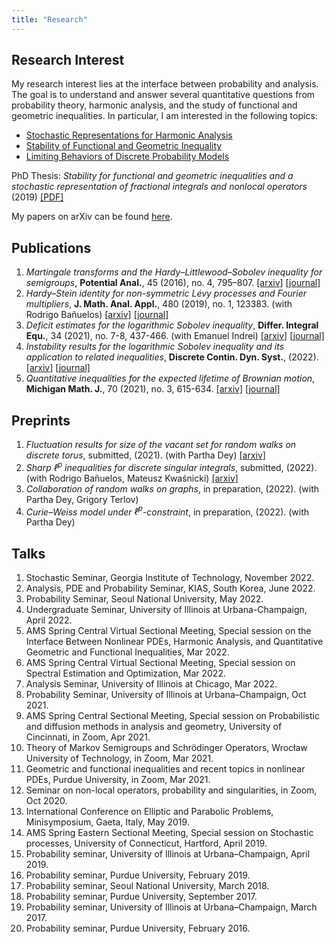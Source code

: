 ```yaml
---
title: "Research"
---
```


## Research Interest

My research interest lies at the interface between probability and analysis.
The goal is to understand and answer several quantitative questions from probability theory, harmonic analysis, and the study of functional and geometric inequalities.
In particular, I am interested in the following topics:

- [Stochastic Representations for Harmonic Analysis](stochastic)
- [Stability of Functional and Geometric Inequality](stability)
- [Limiting Behaviors of Discrete Probability Models](discrete)

PhD Thesis: *Stability for functional and geometric inequalities and a stochastic representation of fractional integrals and nonlocal operators* (2019) [[PDF]](thesis-daesungk.pdf)

My papers on arXiv can be found [here](https://arxiv.org/a/kim_d_6.html).

## Publications 

1. *Martingale transforms and the Hardy–Littlewood–Sobolev inequality for semigroups*,  **Potential Anal.**, 45 (2016), no. 4, 795–807. [[arxiv]](https://arxiv.org/abs/1506.01208) [[journal]](https://link.springer.com/article/10.1007/s11118-016-9571-0)
2. *Hardy–Stein identity for non-symmetric Lévy processes and Fourier multipliers*,  **J. Math. Anal. Appl.**, 480 (2019), no. 1, 123383. (with Rodrigo Bañuelos) [[arxiv]](https://arxiv.org/abs/1702.06573) [[journal]](https://www.sciencedirect.com/science/article/abs/pii/S0022247X19306511?via%3Dihub) 
3. *Deficit estimates for the logarithmic Sobolev inequality*,  **Differ. Integral Equ.**,  34 (2021), no. 7-8, 437-466.  (with Emanuel Indrei)  [[arxiv]](https://arxiv.org/abs/1805.06107) [[journal]](https://projecteuclid.org/journals/differential-and-integral-equations/volume-34/issue-7_2f_8/Deficit-estimates-for-the-Logarithmic-Sobolev/die034-0708-437.full) 
4. *Instability results for the logarithmic Sobolev inequality and its application to related inequalities*,  **Discrete Contin. Dyn. Syst.**,  (2022).     [[arxiv]](https://arxiv.org/abs/1805.06272) [[journal]](https://www.aimsciences.org/article/doi/10.3934/dcds.2022053)
5. *Quantitative inequalities for the expected lifetime of Brownian motion*,  **Michigan Math. J.**,  70 (2021), no. 3, 615-634.  [[arxiv]](https://arxiv.org/abs/1904.09565) [[journal]](https://doi.org/10.1307/mmj/1593136867)

## Preprints
1. *Fluctuation results for size of the vacant set for random walks on discrete torus*, submitted, (2021).  (with Partha Dey)     [[arxiv]](https://arxiv.org/abs/2108.06450)
2. *Sharp $\ell^p$ inequalities for discrete singular integrals*, submitted, (2022).  (with Rodrigo Bañuelos, Mateusz Kwaśnicki)  [[arxiv]](https://arxiv.org/abs/2209.09737)
3. *Collaboration of random walks on graphs*,  in preparation,  (2022).  (with Partha Dey, Grigory Terlov)     
4. *Curie–Weiss model under $\ell^p$-constraint*,  in preparation,  (2022).  (with Partha Dey)     



## Talks

1. Stochastic Seminar,  Georgia Institute of Technology,  November 2022.   
2. Analysis, PDE and Probability Seminar,  KIAS, South Korea,  June 2022.   
3. Probability Seminar,  Seoul National University,  May 2022.   
4. Undergraduate Seminar,  University of Illinois at Urbana-Champaign,  April 2022. 
5. AMS Spring Central Virtual Sectional Meeting, Special session on the Interface Between Nonlinear PDEs, Harmonic Analysis, and Quantitative Geometric and Functional Inequalities,  Mar 2022.   
6. AMS Spring Central Virtual Sectional Meeting, Special session on Spectral Estimation and Optimization,  Mar 2022.   
7. Analysis Seminar,  University of Illinois at Chicago,  Mar 2022.   
8. Probability Seminar,  University of Illinois at Urbana–Champaign,  Oct 2021.   
9. AMS Spring Central Sectional Meeting, Special session on Probabilistic and diffusion methods in analysis and geometry,  University of Cincinnati, in Zoom,  Apr 2021.   
10. Theory of Markov Semigroups and Schrödinger Operators,  Wrocław University of Technology, in Zoom,  Mar 2021. 
11. Geometric and functional inequalities and recent topics in nonlinear PDEs,  Purdue University, in Zoom,  Mar 2021.
12. Seminar on non-local operators, probability and singularities,  in Zoom,  Oct 2020.
13. International Conference on Elliptic and Parabolic Problems, Minisymposium,  Gaeta, Italy,  May 2019.   
14. AMS Spring Eastern Sectional Meeting, Special session on Stochastic processes,  University of Connecticut, Hartford,  April 2019.   
15. Probability seminar,  University of Illinois at Urbana–Champaign,  April 2019.   
16. Probability seminar,  Purdue University,  February 2019.   
17. Probability seminar,  Seoul National University,  March 2018.   
18. Probability seminar,  Purdue University,  September 2017.   
19. Probability seminar,  University of Illinois at Urbana–Champaign,  March 2017.   
20. Probability seminar,  Purdue University,  February 2016.   
